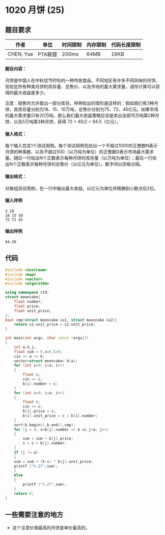 # 1020 月饼 (25)

## 题目要求
作者| 单位 | 时间限制 | 内存限制 | 代码长度限制|
-------- | --- | ---| --- | ---- |
CHEN, Yue |PTA联盟 |200ms | 64MB| 16KB

#### 题目内容：

月饼是中国人在中秋佳节时吃的一种传统食品，不同地区有许多不同风味的月饼。现给定所有种类月饼的库存量、总售价、以及市场的最大需求量，请你计算可以获得的最大收益是多少。

注意：销售时允许取出一部分库存。样例给出的情形是这样的：假如我们有3种月饼，其库存量分别为18、15、10万吨，总售价分别为75、72、45亿元。如果市场的最大需求量只有20万吨，那么我们最大收益策略应该是卖出全部15万吨第2种月饼、以及5万吨第3种月饼，获得 72 + 45/2 = 94.5（亿元）。

#### 输入格式：

每个输入包含1个测试用例。每个测试用例先给出一个不超过1000的正整数N表示月饼的种类数、以及不超过500（以万吨为单位）的正整数D表示市场最大需求量。随后一行给出N个正数表示每种月饼的库存量（以万吨为单位）；最后一行给出N个正数表示每种月饼的总售价（以亿元为单位）。数字间以空格分隔。

#### 输出格式：
对每组测试用例，在一行中输出最大收益，以亿元为单位并精确到小数点后2位。
#### 输入样例
```
3 20
18 15 10
75 72 45
```
#### 输出样例
```
94.50
```


## 代码
```c++
#include <iostream>
#include <map>
#include <vector>
#include <algorithm>

using namespace std;
struct mooncake{
    float number;
    float price;
    float unit_price;
};
bool cmp(struct mooncake &s1, struct mooncake &s2){
    return s1.unit_price > s2.unit_price;
}

int main(int argc, char const *argv[])
{
    int a,k,j;
    float sum = 0,s=0,l=0;
    cin >> a >> k;
    vector<struct mooncake> b(a);
    for (int i=0; i<a; i++)
    {
        float c;
        cin >> c;
        b[i].number = c;
    }
    for (int i=0; i<a; i++)
    {
        float c;
        cin >> c;
        b[i].price = c;
        b[i].unit_price = c / b[i].number;
    }
    sort(b.begin(),b.end(),cmp);
    for (j = 0; s+b[j].number <= k && j<a; j++)
    {
        sum = sum + b[j].price;
        s = s + b[j].number;
    }
    if (j != a)
    {
    sum = sum + (k-s) * b[j].unit_price;
    printf ("%.2f",sum);
    }
    else
    {
        printf ("%.2f",sum);
    }
    return 0;
}

```
## 一些需要注意的地方
+ 这个注意价值最高的月饼是单价最高的。